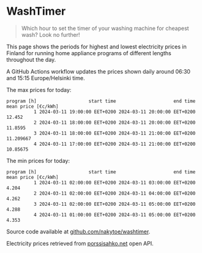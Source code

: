 
# WashTimer

> Which hour to set the timer of your washing machine for cheapest wash? Look no further!

This page shows the periods for highest and lowest electricity prices in Finland 
for running home appliance programs of different lengths throughout the day. 

A GitHub Actions workflow updates the prices shown daily around 06:30 and 15:15 Europe/Helsinki time.

The max prices for today:

	program [h]                   start time                     end time mean price [€c/kWh]
	          1 2024-03-11 19:00:00 EET+0200 2024-03-11 20:00:00 EET+0200              12.452
	          2 2024-03-11 18:00:00 EET+0200 2024-03-11 20:00:00 EET+0200             11.8595
	          3 2024-03-11 18:00:00 EET+0200 2024-03-11 21:00:00 EET+0200           11.209667
	          4 2024-03-11 17:00:00 EET+0200 2024-03-11 21:00:00 EET+0200            10.85675

The min prices for today:

	program [h]                   start time                     end time mean price [€c/kWh]
	          1 2024-03-11 02:00:00 EET+0200 2024-03-11 03:00:00 EET+0200               4.204
	          2 2024-03-11 02:00:00 EET+0200 2024-03-11 04:00:00 EET+0200               4.262
	          3 2024-03-11 02:00:00 EET+0200 2024-03-11 05:00:00 EET+0200               4.288
	          4 2024-03-11 01:00:00 EET+0200 2024-03-11 05:00:00 EET+0200               4.353


Source code available at [github.com/nakytoe/washtimer](https://github.com/nakytoe/washtimer).

Electricity prices retrieved from [porssisahko.net](https://porssisahko.net/api) open API.
